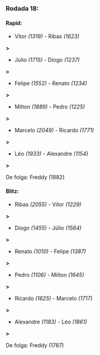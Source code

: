 ### Rodada 18:

#### Rapid:

* Vitor *(1319)*     -     Ribas *(1623)*

 **>** 
* Júlio *(1715)*     -     Diogo *(1237)*

 **>** 
* Felipe *(1552)*     -     Renato *(1234)*

 **>** 
* Milton *(1889)*     -     Pedro *(1225)*

 **>** 
* Marcelo *(2049)*     -     Ricardo *(1771)*

 **>** 
* Léo *(1933)*     -     Alexandre *(1154)*

 **>** 

De folga: Freddy (1882)

#### Blitz:

* Ribas *(2055)*     -     Vitor *(1229)*

 **>** 
* Diogo *(1455)*     -     Júlio *(1564)*

 **>** 
* Renato *(1010)*     -     Felipe *(1387)*

 **>** 
* Pedro *(1106)*     -     Milton *(1645)*

 **>** 
* Ricardo *(1625)*     -     Marcelo *(1717)*

 **>** 
* Alexandre *(1183)*     -     Léo *(1861)*

 **>** 

De folga: Freddy (1787)

